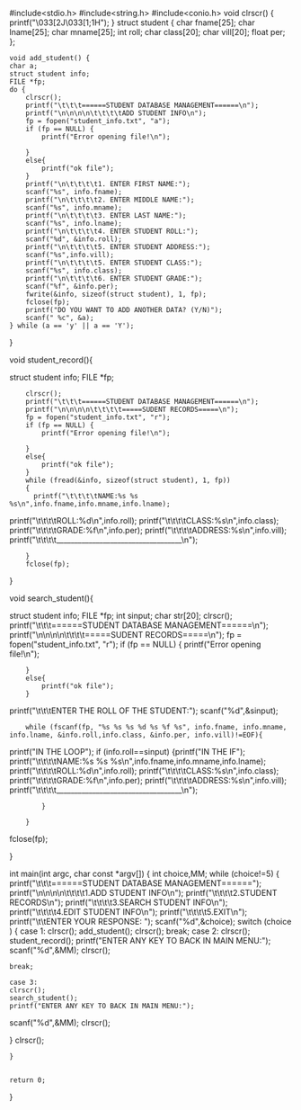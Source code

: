 #include<stdio.h>
#include<string.h>
#include<conio.h>
void clrscr() {
    printf("\033[2J\033[1;1H");
}
struct student
{
    char fname[25];
    char lname[25];
    char mname[25];
    int roll;
    char class[20];
    char vill[20];
    float per;
};

   



    void add_student() {
    char a;
    struct student info;
    FILE *fp;
    do {
        clrscr();
        printf("\t\t\t======STUDENT DATABASE MANAGEMENT======\n");
        printf("\n\n\n\n\t\t\t\tADD STUDENT INFO\n");
        fp = fopen("student_info.txt", "a");
        if (fp == NULL) {
            printf("Error opening file!\n");
        
        }
        else{
            printf("ok file");
        }
        printf("\n\t\t\t\t1. ENTER FIRST NAME:");
        scanf("%s", info.fname);
        printf("\n\t\t\t\t2. ENTER MIDDLE NAME:");
        scanf("%s", info.mname);
        printf("\n\t\t\t\t3. ENTER LAST NAME:");
        scanf("%s", info.lname);
        printf("\n\t\t\t\t4. ENTER STUDENT ROLL:");
        scanf("%d", &info.roll);
        printf("\n\t\t\t\t5. ENTER STUDENT ADDRESS:");
        scanf("%s",info.vill);
        printf("\n\t\t\t\t5. ENTER STUDENT CLASS:");
        scanf("%s", info.class);
        printf("\n\t\t\t\t6. ENTER STUDENT GRADE:");
        scanf("%f", &info.per);
        fwrite(&info, sizeof(struct student), 1, fp);
        fclose(fp);
        printf("DO YOU WANT TO ADD ANOTHER DATA? (Y/N)");
        scanf(" %c", &a);
    } while (a == 'y' || a == 'Y');
}

   



void student_record(){

struct student info;
    FILE *fp;
   
        clrscr();
        printf("\t\t\t======STUDENT DATABASE MANAGEMENT======\n");
        printf("\n\n\n\n\t\t\t\t=====SUDENT RECORDS=====\n");
        fp = fopen("student_info.txt", "r");
        if (fp == NULL) {
            printf("Error opening file!\n");
        
        }
        else{
            printf("ok file");
        }
        while (fread(&info, sizeof(struct student), 1, fp))
        {
          printf("\t\t\t\tNAME:%s %s %s\n",info.fname,info.mname,info.lname);
printf("\t\t\t\tROLL:%d\n",info.roll);
printf("\t\t\t\tCLASS:%s\n",info.class);
printf("\t\t\t\tGRADE:%f\n",info.per);
printf("\t\t\t\tADDRESS:%s\n",info.vill);
printf("\t\t\t\t___________________________________\n");

        }
        fclose(fp);


}













void search_student(){


struct student info;
    FILE *fp;
   int sinput;
   char str[20];
        clrscr();
        printf("\t\t\t======STUDENT DATABASE MANAGEMENT======\n");
        printf("\n\n\n\n\t\t\t\t=====SUDENT RECORDS=====\n");
        fp = fopen("student_info.txt", "r");
        if (fp == NULL) {
            printf("Error opening file!\n");
        
        }
        else{
            printf("ok file");
        }
printf("\t\t\tENTER THE ROLL OF THE STUDENT:");
scanf("%d",&sinput);

        while (fscanf(fp, "%s %s %s %d %s %f %s", info.fname, info.mname, info.lname, &info.roll,info.class, &info.per, info.vill)!=EOF){
printf("IN THE LOOP");
            if (info.roll==sinput)
            {printf("IN THE IF");
                  printf("\t\t\t\tNAME:%s %s %s\n",info.fname,info.mname,info.lname);
printf("\t\t\t\tROLL:%d\n",info.roll);
printf("\t\t\t\tCLASS:%s\n",info.class);
printf("\t\t\t\tGRADE:%f\n",info.per);
printf("\t\t\t\tADDRESS:%s\n",info.vill);
printf("\t\t\t\t___________________________________\n");

            }
            
        }


 fclose(fp);


}


int main(int argc, char const *argv[])
{
    int choice,MM;
    while (choice!=5)
    {
        printf("\t\t\t======STUDENT DATABASE MANAGEMENT======");
        printf("\n\n\n\n\t\t\t\t1.ADD STUDENT INFO\n");
          printf("\t\t\t\t2.STUDENT RECORDS\n");
            printf("\t\t\t\t3.SEARCH STUDENT INFO\n");
              printf("\t\t\t\t4.EDIT STUDENT INFO\n");
                printf("\t\t\t\t5.EXIT\n");
                printf("\t\tENTER YOUR RESPONSE: ");
                scanf("%d",&choice);
switch (choice )
{
case 1:
clrscr();
add_student();
clrscr();
    break;
case 2:
clrscr();
student_record();
printf("ENTER ANY KEY TO BACK IN MAIN MENU:");
scanf("%d",&MM);
clrscr();

    break;

    case 3:
    clrscr();
    search_student();
    printf("ENTER ANY KEY TO BACK IN MAIN MENU:");
scanf("%d",&MM);
    clrscr();



}
clrscr();

    }
    
    
    return 0;
}
